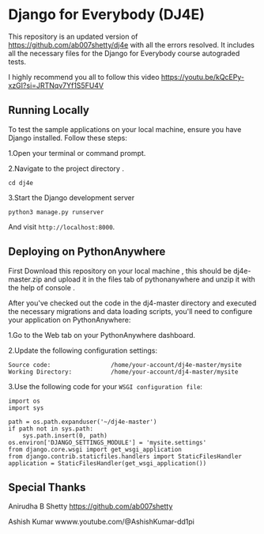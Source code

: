 Django for Everybody (DJ4E)
=============
This repository is an updated version of https://github.com/ab007shetty/dj4e with all the errors resolved.
It includes all the necessary files for the Django for Everybody course autograded tests.

I highly recommend you all to follow this video https://youtu.be/kQcEPy-xzGI?si=JRTNqv7Yf1S5FU4V


Running Locally
---------------

To test the sample applications on your local machine, ensure you have Django installed. Follow these steps:

1.Open your terminal or command prompt.

2.Navigate to the project directory .

    cd dj4e
3.Start the Django development server

    python3 manage.py runserver

And visit `http://localhost:8000`.

Deploying on PythonAnywhere
-------------------------
First Download this repository on your local machine , this should be dj4e-master.zip
and upload it in the files tab of pythonanywhere and unzip it with the help of console .

After you've checked out the code in the dj4-master directory and executed the necessary migrations 
and data loading scripts, you'll need to configure your application on PythonAnywhere:

1.Go to the Web tab on your PythonAnywhere dashboard.

2.Update the following configuration settings:

    Source code:                 /home/your-account/dj4e-master/mysite
    Working Directory:           /home/your-account/dj4-master/mysite

3.Use the following code for your `WSGI configuration file`:

    import os
    import sys

    path = os.path.expanduser('~/dj4e-master')
    if path not in sys.path:
        sys.path.insert(0, path)
    os.environ['DJANGO_SETTINGS_MODULE'] = 'mysite.settings'
    from django.core.wsgi import get_wsgi_application
    from django.contrib.staticfiles.handlers import StaticFilesHandler
    application = StaticFilesHandler(get_wsgi_application())

Special Thanks
---------------
Anirudha B Shetty https://github.com/ab007shetty

Ashish Kumar wwww.youtube.com/@AshishKumar-dd1pi




